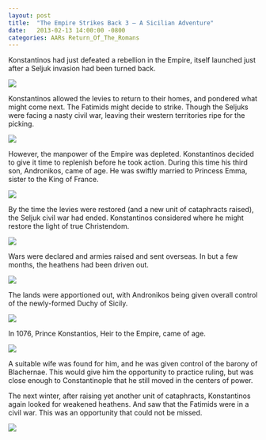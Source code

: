 ```yaml
---
layout: post
title:  "The Empire Strikes Back 3 – A Sicilian Adventure"
date:   2013-02-13 14:00:00 -0800
categories: AARs Return_Of_The_Romans
---
```

Konstantinos had just defeated a rebellion in the Empire, itself launched just after a Seljuk invasion had been turned back.

![](/assets/tesb_images/3-1.png)

Konstantinos allowed the levies to return to their homes, and pondered what might come next. The Fatimids might decide to strike. Though the Seljuks were facing a nasty civil war, leaving their western territories ripe for the picking.

![](/assets/tesb_images/3-2.png)

However, the manpower of the Empire was depleted. Konstantinos decided to give it time to replenish before he took action. During this time his third son, Andronikos, came of age. He was swiftly married to Princess Emma, sister to the King of France.

![](/assets/tesb_images/3-3.png)

By the time the levies were restored (and a new unit of cataphracts raised), the Seljuk civil war had ended. Konstantinos considered where he might restore the light of true Christendom.

![](/assets/tesb_images/3-4.png)

Wars were declared and armies raised and sent overseas. In but a few months, the heathens had been driven out.

![](/assets/tesb_images/3-5.png)

The lands were apportioned out, with Andronikos being given overall control of the newly-formed Duchy of Sicily.

![](/assets/tesb_images/3-6.png)

In 1076, Prince Konstantios, Heir to the Empire, came of age.

![](/assets/tesb_images/3-7.png)

A suitable wife was found for him, and he was given control of the barony of Blachernae. This would give him the opportunity to practice ruling, but was close enough to Constantinople that he still moved in the centers of power.

The next winter, after raising yet another unit of cataphracts, Konstantinos again looked for weakened heathens. And saw that the Fatimids were in a civil war. This was an opportunity that could not be missed.

![](/assets/tesb_images/3-8.png)